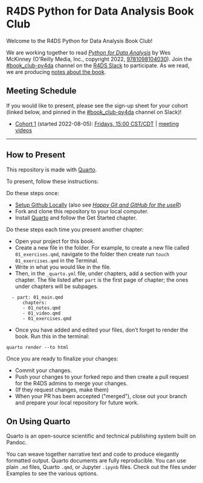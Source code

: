 # R4DS Python for Data Analysis Book Club

Welcome to the R4DS Python for Data Analysis Book Club!

We are working together to read [_Python for Data Analysis_](https://wesmckinney.com/book/) by Wes McKinney (O'Reilly Media, Inc., copyright 2022, [9781098104030](https://www.oreilly.com/library/view/python-for-data/9781098104023/)).
Join the [#book_club-py4da](https://rfordatascience.slack.com/archives/C03P2J90L30) channel on the [R4DS Slack](https://r4ds.io/join) to participate.
As we read, we are producing [notes about the book](https://r4ds.io/py4da).

## Meeting Schedule

If you would like to present, please see the sign-up sheet for your cohort (linked below, and pinned in the [#book_club-py4da](https://rfordatascience.slack.com/archives/C03P2J90L30) channel on Slack)!

- [Cohort 1](https://docs.google.com/spreadsheets/d/1T0yVSFYKeD-VUeO8uYlSpUzdijlA9ApDHiLIuR73KYQ/edit?usp=sharing) (started 2022-08-05): [Fridays, 15:00 CST/CDT](https://www.timeanddate.com/worldclock/converter.html?iso=20220805T200000&p1=24&p2=133&p3=1440) | [meeting videos](https://www.youtube.com/playlist?list=PL3x6DOfs2NGh7IQIQ_pXNkjLVKa-7lgCw)

<hr>

## How to Present

This repository is made with [Quarto](https://quarto.org/).

To present, follow these instructions:

Do these steps once:

* [Setup Github Locally](https://www.youtube.com/watch?v=hNUNPkoledI) (also see [_Happy Git and GitHub for the useR_](https://happygitwithr.com/github-acct.html))
* Fork and clone this repository to your local computer.
* Install [Quarto](https://quarto.org/docs/get-started/) and follow the Get Started chapter.

Do these steps each time you present another chapter:

* Open your project for this book.
* Create a new file in the folder. For example, to create a new file called `01_exercises.qmd`, navigate to the folder then create run `touch 01_exercises.qmd` in the Terminal. 
* Write in what you would like in the file.
* Then, in the `_quarto.yml` file, under chapters, add a section with your chapter. The file listed after `part` is the first page of chapter; the ones under chapters will be subpages.

```
  - part: 01_main.qmd
      chapters: 
      - 01_notes.qmd
      - 01_video.qmd
      - 01_exercises.qmd
```

* Once you have added and edited your files, don’t forget to render the book. Run this in the terminal:

```
quarto render --to html
```

Once you are ready to finalize your changes:

* Commit your changes.
* Push your changes to your forked repo and then create a pull request for the R4DS admins to merge your changes.
* (If they request changes, make them)
* When your PR has been accepted ("merged"), close out your branch and prepare your local repository for future work.

## On Using Quarto

Quarto is an open-source scientific and technical publishing system built on Pandoc.

You can weave together narrative text and code to produce elegantly formatted output. Quarto documents are fully reproducible. You can use plain `.md` files, Quarto `.qmd`, or Jupyter `.ipynb` files. Check out the files under Examples to see the various options.
